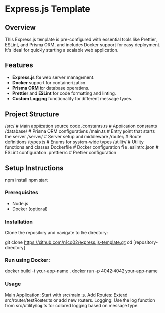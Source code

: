 # Express.js Template

## Overview

This Express.js template is pre-configured with essential tools like Prettier, ESLint, and Prisma ORM, and includes Docker support for easy deployment. It's ideal for quickly starting a scalable web application.

## Features

- **Express.js** for web server management.
- **Docker** support for containerization.
- **Prisma ORM** for database operations.
- **Prettier** and **ESLint** for code formatting and linting.
- **Custom Logging** functionality for different message types.

## Project Structure

/src/ # Main application source code
/constants.ts # Application constants
/database/ # Prisma ORM configurations
/main.ts # Entry point that starts the server
/server/ # Server setup and middleware
/router/ # Route definitions
/types.ts # Enums for system-wide types
/utility/ # Utility functions and classes
Dockerfile # Docker configuration file
.eslintrc.json # ESLint configuration
.prettierrc # Prettier configuration

## Setup Instructions
npm install
npm start

### Prerequisites

- Node.js
- Docker (optional)

### Installation

Clone the repository and navigate to the directory:

git clone https://github.com/n1co02/express.js-template.git
cd [repository-directory]

### Run using Docker:

docker build -t your-app-name .
docker run -p 4042:4042 your-app-name

### Usage
Main Application: Start with src/main.ts.
Add Routes: Extend src/router/testRouter.ts or add new routers.
Logging: Use the log function from src/utility/log.ts for colored logging based on message type.
